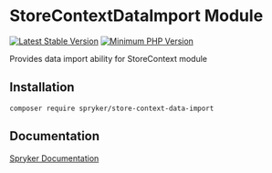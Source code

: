 # StoreContextDataImport Module
[![Latest Stable Version](https://poser.pugx.org/spryker/store-context-data-import/v/stable.svg)](https://packagist.org/packages/spryker/store-context-data-import)
[![Minimum PHP Version](https://img.shields.io/badge/php-%3E%3D%208.2-8892BF.svg)](https://php.net/)

Provides data import ability for StoreContext module

## Installation

```
composer require spryker/store-context-data-import
```

## Documentation

[Spryker Documentation](https://docs.spryker.com)
